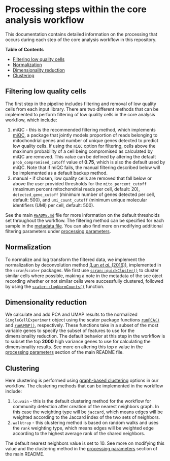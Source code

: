 # Processing steps within the core analysis workflow

This documentation contains detailed information on the processing that occurs during each step of the core analysis workflow in this repository.

<!-- START doctoc generated TOC please keep comment here to allow auto update -->
<!-- DON'T EDIT THIS SECTION, INSTEAD RE-RUN doctoc TO UPDATE -->
**Table of Contents**

- [Filtering low quality cells](#filtering-low-quality-cells)
- [Normalization](#normalization)
- [Dimensionality reduction](#dimensionality-reduction)
- [Clustering](#clustering)


## Filtering low quality cells

The first step in the pipeline includes filtering and removal of low quality cells from each input library. 
There are two different methods that can be implemented to perform filtering of low quality cells in the core analysis workflow, which include:

1. miQC - this is the recommended filtering method, which implements [miQC](https://bioconductor.org/packages/release/bioc/html/miQC.html), a package that jointly models proportion of reads belonging to mitochondrial genes and number of unique genes detected to predict low quality cells.
If using the `miQC` option for filtering, cells above the maximum probability of a cell being compromised as calculated by miQC are removed. 
This value can be defined by altering the default `prob_compromised_cutoff` value of **0.75**, which is also the default used by miQC.
Note that if miQC fails, the manual filtering described below will be implemented as a default backup method.
2. manual - if chosen, low quality cells are removed that fall below or above the user provided thresholds for the `mito_percent_cutoff` (maximum percent mitochondrial reads per cell, default: 20), `detected_gene_cutoff` (minimum number of genes detected per cell, default: 500), and `umi_count_cutoff` (minimum unique molecular identifiers (UMI) per cell, default: 500).

See the main [`README.md`](https://github.com/AlexsLemonade/scpca-downstream-analyses#scpca-downstream-analyses) file for more information on the default thresholds set throughout the workflow.
The filtering method can be specified for each sample in the [metadata file](https://github.com/AlexsLemonade/scpca-downstream-analyses#metadata-file-format).
You can also find more on modifying additional filtering parameters under [processing parameters](https://github.com/AlexsLemonade/scpca-downstream-analyses#filtering-parameters).

## Normalization

To normalize and log transform the filtered data, we implement the normalization by deconvolution method [(Lun *et al.* (2016))](https://doi.org/10.1186/s13059-016-0947-7), implemented in the `scran`/`scater` packages. 
We first use [`scran::quickCluster()`](https://rdrr.io/bioc/scran/man/quickCluster.html) to cluster similar cells where possible, making a note in the metadata of the sce oject recording whether or not similar cells were successfully clustered, followed by using the [`scater::logNormCounts()`](https://rdrr.io/github/LTLA/scuttle/man/logNormCounts.html) function.

## Dimensionality reduction

We calculate and add PCA and UMAP results to the normalized `SingleCellExperiment` object using the scater package functions [`runPCA()`](https://rdrr.io/bioc/scater/man/runPCA.html) and [`runUMAP()`](https://rdrr.io/bioc/scater/man/runUMAP.html), respectively.
These functions take in a subset of the most variable genes to specify the subset of features to use for the dimensionality reduction.
The default behavior at this step in the workflow is to subset the top **2000** high variance genes to use for calculating the dimensionality results.
See more on altering this top `n` value in the [processing parameters](https://github.com/AlexsLemonade/scpca-downstream-analyses#dimensionality-reduction-and-clustering-parameters) section of the main README file.

## Clustering


Here clustering is performed using [graph-based clustering](http://bioconductor.org/books/3.15/OSCA.basic/clustering.html#clustering-graph) options in our workflow. 
The clustering methods that can be implemented in the workflow include:

1. `louvain` - this is the default clustering method for the workflow for community detection after creation of the nearest neighbors graph.
In this case the weighting type will be `jaccard`, which means edges will be weighted according to the Jaccard index of the two sets of neighbors.
2. `walktrap` - this clustering method is based on random walks and uses the `rank` weighting type, which means edges will be weighted edge according to the highest average rank of the shared neighbors.

The default nearest neighbors value is set to 10. See more on modifying this value and the clustering method in the  [processing parameters](https://github.com/AlexsLemonade/scpca-downstream-analyses#dimensionality-reduction-and-clustering-parameters) section of the main README.
